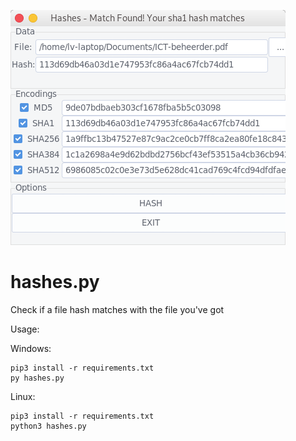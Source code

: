 ![alt text](./hashes.png?)

# hashes.py
Check if a file hash matches with the file you've got

Usage:

Windows:
```Shell
pip3 install -r requirements.txt
py hashes.py
```

Linux:
```Shell
pip3 install -r requirements.txt
python3 hashes.py
```
